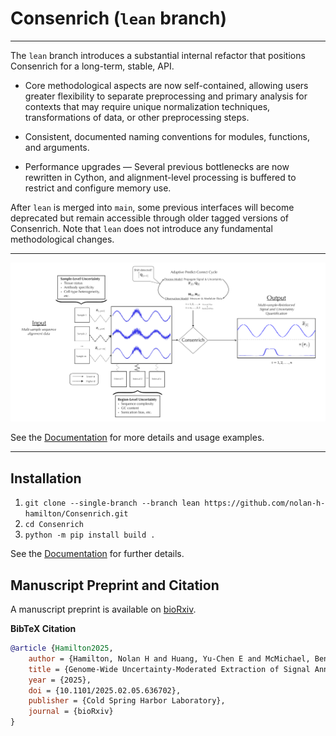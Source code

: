 # Consenrich (`lean` branch)

---
The `lean` branch introduces a substantial internal refactor that positions Consenrich for a long-term, stable, API.

* Core methodological aspects are now self-contained, allowing users greater flexibility to separate preprocessing and primary analysis for contexts that may require unique normalization techniques, transformations of data, or other preprocessing steps.

* Consistent, documented naming conventions for modules, functions, and arguments.

* Performance upgrades — Several previous bottlenecks are now rewritten in Cython, and alignment-level processing is buffered to restrict and configure memory use.

After `lean` is merged into `main`, some previous interfaces will become deprecated but remain accessible through older tagged versions of Consenrich. Note that `lean` does not introduce any fundamental methodological changes.

---

![Simplified Schematic of Consenrich.](docs/images/noise.png)

See the [Documentation](https://nolan-h-hamilton.github.io/Consenrich/) for more details and usage examples.

---

## Installation

1. `git clone --single-branch --branch lean https://github.com/nolan-h-hamilton/Consenrich.git`
2. `cd Consenrich`
3. `python -m pip install build .`

See the [Documentation](https://nolan-h-hamilton.github.io/Consenrich/) for further details.

## Manuscript Preprint and Citation

A manuscript preprint is available on [bioRxiv](https://www.biorxiv.org/content/10.1101/2025.02.05.636702v2).

**BibTeX Citation**

```bibtex
@article {Hamilton2025,
	author = {Hamilton, Nolan H and Huang, Yu-Chen E and McMichael, Benjamin D and Love, Michael I and Furey, Terrence S},
	title = {Genome-Wide Uncertainty-Moderated Extraction of Signal Annotations from Multi-Sample Functional Genomics Data},
	year = {2025},
	doi = {10.1101/2025.02.05.636702},
	publisher = {Cold Spring Harbor Laboratory},
	journal = {bioRxiv}
}
```
